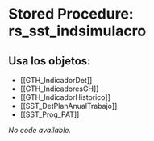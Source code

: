 # Stored Procedure: rs_sst_indsimulacro

## Usa los objetos:
- [[GTH_IndicadorDet]]
- [[GTH_IndicadoresGH]]
- [[GTH_IndicadorHistorico]]
- [[SST_DetPlanAnualTrabajo]]
- [[SST_Prog_PAT]]

*No code available.*
